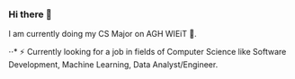 ### Hi there 👋
I am currently doing my CS Major on AGH WIEiT :notebook:.

⋅⋅* ⚡ Currently looking for a job in fields of Computer Science like Software Development, Machine Learning, Data Analyst/Engineer.
<!--
**bszlacht/bszlacht** is a ✨ _special_ ✨ repository because its `README.md` (this file) appears on your GitHub profile.

Here are some ideas to get you started:

- 🔭 I’m currently working on ...
- 🌱 I’m currently learning ...
- 👯 I’m looking to collaborate on ...
- 🤔 I’m looking for help with ...
- 💬 Ask me about ...
- 📫 How to reach me: ...
- 😄 Pronouns: ...
- ⚡ Fun fact: ...
-->



